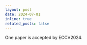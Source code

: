 ```yaml
---
layout: post
date: 2024-07-01
inline: true
related_posts: false
---
```


One paper is accepted by ECCV2024.

